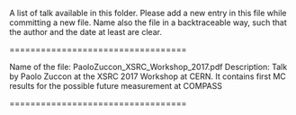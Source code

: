 A list of talk available in this folder. Please add a new entry in this file while committing a new file.
Name also the file in a backtraceable way, such that the author and the date at least are clear. 

==================================

Name of the file: PaoloZuccon_XSRC_Workshop_2017.pdf
Description: Talk by Paolo Zuccon at the XSRC 2017 Workshop at CERN. It contains first MC results for the possible future measurement at COMPASS

==================================
